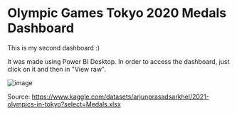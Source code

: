 # Olympic Games Tokyo 2020 Medals Dashboard

This is my second dashboard :)

It was made using Power BI Desktop. In order to access the dashboard, just click on it and then in "View raw".

![image](https://github.com/rormoura/Tokyo-2020-Medals-Dashboard/assets/72024662/33dcb1ce-cadf-4fd3-9921-849f1a02f048)


Source: <https://www.kaggle.com/datasets/arjunprasadsarkhel/2021-olympics-in-tokyo?select=Medals.xlsx>
